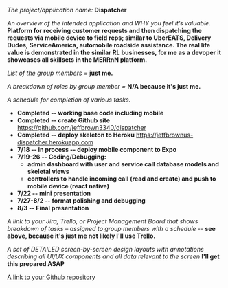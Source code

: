 *The project/application name:* **Dispatcher**

*An overview of the intended application and WHY you feel it’s valuable.*
**Platform for receiving customer requests and then dispatching the requests via mobile device to field reps; similar to UberEATS, Delivery Dudes, ServiceAmerica, automobile roadside assistance. The real life value is demonstrated in the similar RL businesses, for me as a devoper it showcases all skillsets in the MERRnN platform.**

*List of the group members =* **just me.**

*A breakdown of roles by group member =* **N/A because it's just me.**

*A schedule for completion of various tasks.*

* __Completed -- working base code including mobile__
* __Completed -- create Github site__ https://github.com/jeffbrown3340/dispatcher
* __Completed -- deploy skeleton to Heroku__ https://jeffbrownus-dispatcher.herokuapp.com
* __7/18 -- in process -- deploy mobile component to Expo__
* __7/19-26 -- Coding/Debugging:__
  * __admin dashboard with user and service call database models and skeletal views__
  * __controllers to handle incoming call (read and create) and push to mobile device (react native)__
* __7/22 -- mini presentation__
* __7/27-8/2 -- format polishing and debugging__
* __8/3 -- Final presentation__

*A link to your Jira, Trello, or Project Management Board that shows breakdown of tasks – assigned to group members with a schedule --* **see above, because it's just me not likely I'll use Trello.**

*A set of DETAILED screen-by-screen design layouts with annotations describing all UI/UX components and all data relevant to the screen* **I'll get this prepared ASAP**

[A link to your Github repository](https://github.com/jeffbrown3340/dispatcher)